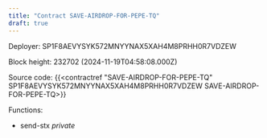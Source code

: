 ```yaml
---
title: "Contract SAVE-AIRDROP-FOR-PEPE-TQ"
draft: true
---
```

Deployer: SP1F8AEVYSYK572MNYYNAX5XAH4M8PRHH0R7VDZEW


 



Block height: 232702 (2024-11-19T04:58:08.000Z)

Source code: {{<contractref "SAVE-AIRDROP-FOR-PEPE-TQ" SP1F8AEVYSYK572MNYYNAX5XAH4M8PRHH0R7VDZEW SAVE-AIRDROP-FOR-PEPE-TQ>}}

Functions:

* send-stx _private_
